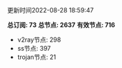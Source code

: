 更新时间2022-08-28 18:59:47

**总订阅: 73**
**总节点: 2637**
**有效节点: 716**
- v2ray节点: 298
- ss节点: 397
- trojan节点: 21
